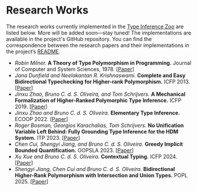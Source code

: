 # Research Works

The research works currently implemented in the [Type Inference Zoo](https://zoo.cuichen.cc/) are listed below. More will be added soon—stay tuned! The implementations are available in the project's GitHub repository. You can find the correspondence between the research papers and their implementations in the project’s [README](https://github.com/cu1ch3n/type-inference-zoo).

- *Robin Milner.* **A Theory of Type Polymorphism in Programming.** Journal of Computer and System Sciences, 1978.
    [[Paper](https://www.sciencedirect.com/science/article/pii/0022000078900144)]
- *Jana Dunfield and Neelakantan R. Krishnaswami.* **Complete and Easy Bidirectional Typechecking for Higher-rank Polymorphism.** ICFP 2013. 
    [[Paper](https://dl.acm.org/doi/10.1145/2500365.2500582)]
- *Jinxu Zhao, Bruno C. d. S. Oliveira, and Tom Schrijvers.* **A Mechanical Formalization of Higher-Ranked Polymorphic Type Inference.** ICFP 2019.
    [[Paper](https://dl.acm.org/doi/10.1145/3341716)]
- *Jinxu Zhao and Bruno C. d. S. Oliveira.* **Elementary Type Inference.** ECOOP 2022.
    [[Paper](https://drops.dagstuhl.de/entities/document/10.4230/LIPIcs.ECOOP.2022.2)]
- *Roger Bosman, Georgios Karachalias, Tom Schrijvers.* **No Unification Variable Left Behind: Fully Grounding Type Inference for the HDM System.** ITP 2023.
    [[Paper](https://drops.dagstuhl.de/entities/document/10.4230/LIPIcs.ITP.2023.8)]
- *Chen Cui, Shengyi Jiang, and Bruno C. d. S. Oliveira.* **Greedy Implicit Bounded Quantification.** OOPSLA 2023.
    [[Paper](https://dl.acm.org/doi/10.1145/3622871)]
- *Xu Xue and Bruno C. d. S. Oliveira.* **Contextual Typing.** ICFP 2024.
    [[Paper](https://dl.acm.org/doi/10.1145/3674655)]
- *Shengyi Jiang, Chen Cui and Bruno C. d. S. Oliveira.* **Bidirectional Higher-Rank Polymorphism with Intersection and Union Types.** POPL 2025.
    [[Paper](https://i.cs.hku.hk/~bruno/papers/popl25_hrp.pdf)]

